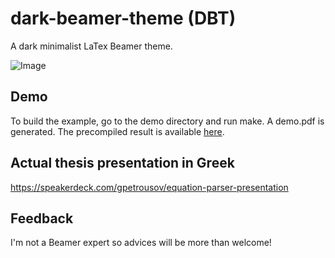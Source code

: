 # dark-beamer-theme (DBT)

A dark minimalist LaTex Beamer theme.

![Image](demo/embdemo.png)

## Demo

To build the example, go to the demo directory and run make. A demo.pdf is
generated. The precompiled result is available [here](demo/embdemo.pdf).

## Actual thesis presentation in Greek

https://speakerdeck.com/gpetrousov/equation-parser-presentation

## Feedback

I'm not a Beamer expert so advices will be more than welcome!
